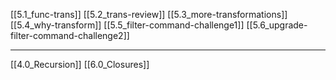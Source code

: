[[5.1_func-trans]]
[[5.2_trans-review]]
[[5.3_more-transformations]]
[[5.4_why-transform]]
[[5.5_filter-command-challenge1]]
[[5.6_upgrade-filter-command-challenge2]]



---
[[4.0_Recursion]]
[[6.0_Closures]]
